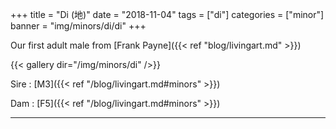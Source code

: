 +++
title = "Di (地)"
date = "2018-11-04"
tags = ["di"]
categories = ["minor"]
banner = "img/minors/di/di"
+++

Our first adult male from [Frank Payne]({{< ref "blog/livingart.md" >}})

{{< gallery dir="/img/minors/di" />}}

Sire
: [M3]({{< ref "/blog/livingart.md#minors" >}})

Dam
: [F5]({{< ref "/blog/livingart.md#minors" >}})

---